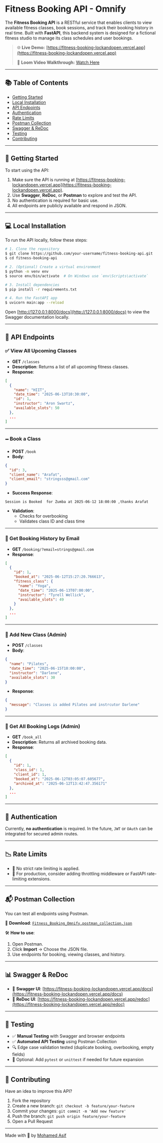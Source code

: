 # Fitness Booking API - Omnify 

The **Fitness Booking API** is a RESTful service that enables clients to view available fitness classes, book sessions, and track their booking history in real time. Built with **FastAPI**, this backend system is designed for a fictional fitness studio to manage its class schedules and user bookings.

> 🌐 **Live Demo:** [https://fitness-booking-lockandopen.vercel.app](https://fitness-booking-lockandopen.vercel.app)
> 
> 🎥 **Loom Video Walkthrough:** [Watch Here](https://www.loom.com/share/your-loom-video-id)

---

## 📚 Table of Contents

- [Getting Started](#-getting-started)
- [Local Installation](#-local-installation)
- [API Endpoints](#-api-endpoints)
- [Authentication](#-authentication)
- [Rate Limits](#-rate-limits)
- [Postman Collection](#-postman-collection)
- [Swagger & ReDoc](#-swagger--redoc)
- [Testing](#-testing)
- [Contributing](#-contributing)

---

## 🚀 Getting Started

To start using the API:

1. Make sure the API is running at [https://fitness-booking-lockandopen.vercel.app](https://fitness-booking-lockandopen.vercel.app).
2. Use **Swagger**, **ReDoc**, or **Postman** to explore and test the API.
3. No authentication is required for basic use.
4. All endpoints are publicly available and respond in JSON.

---

## 💻 Local Installation

To run the API locally, follow these steps:

```bash
# 1. Clone the repository
$ git clone https://github.com/your-username/fitness-booking-api.git
$ cd fitness-booking-api

# 2. (Optional) Create a virtual environment
$ python -m venv env
$ source env/bin/activate  # On Windows use `env\Scripts\activate`

# 3. Install dependencies
$ pip install -r requirements.txt

# 4. Run the FastAPI app
$ uvicorn main:app --reload
```

Open [http://127.0.0.1:8000/docs](http://127.0.0.1:8000/docs) to view the Swagger documentation locally.

---

## 🔌 API Endpoints

### ✅ View All Upcoming Classes

- **GET** `/classes`
- **Description**: Returns a list of all upcoming fitness classes.
- **Response**:

```json
[
  {
    "name": "HIIT",
    "date_time": "2025-06-13T10:30:00",
    "id": 1,
    "instructor": "Aron Swartz",
    "available_slots": 50
  },
  ...
]
```

---

### 🗕️ Book a Class

- **POST** `/book`
- **Body**:

```json
{
  "id": 3,
  "client_name": "Arafat",
  "client_email": "stringsss@gmail.com"
}
```

- **Success Response**:

```text
Session is Booked  for Zumba at 2025-06-12 18:00:00 ,thanks Arafat
```

- **Validation**:
  - Checks for overbooking
  - Validates class ID and class time

---

### 📜 Get Booking History by Email

- **GET** `/booking/?email=strings@gmail.com`
- **Response**:

```json
[
  {
    "id": 1,
    "booked_at": "2025-06-12T15:27:20.766613",
    "fitness_class": {
      "name": "Yoga",
      "date_time": "2025-06-13T07:00:00",
      "instructor": "Tyrell Wellick",
      "available_slots": 49
    }
  },
  ...
]
```

---

### 📂 Add New Class (Admin)

- **POST** `/classes`
- **Body**:

```json
{
  "name": "Pilates",
  "date_time": "2025-06-15T10:00:00",
  "instructor": "Darlene",
  "available_slots": 30
}
```

- **Response**:

```json
{
  "message": "Classes is added Pilates and instrcutor Darlene"
}
```

---

### 📁 Get All Booking Logs (Admin)

- **GET** `/book_all`
- **Description**: Returns all archived booking data.
- **Response**:

```json
[
  {
    "id": 1,
    "class_id": 1,
    "client_id": 1,
    "booked_at": "2025-06-12T03:05:07.605677",
    "archived_at": "2025-06-12T13:42:47.356171"
  },
  ...
]
```

---

## 🔐 Authentication

Currently, **no authentication** is required. In the future, `JWT` or `OAuth` can be integrated for secured admin routes.

---

## 📉 Rate Limits

- 🔄 No strict rate limiting is applied.
- 🚧 For production, consider adding throttling middleware or FastAPI rate-limiting extensions.

---

## 📬 Postman Collection

You can test all endpoints using Postman.

📁 **Download**: [`Fitness_Booking_Omnify.postman_collection.json`](https://github.com/MohamedAsifS/Postman_doc_omnify_fastapi)

🛠️ **How to use**:

1. Open Postman.
2. Click **Import** → Choose the JSON file.
3. Use endpoints for booking, viewing classes, and history.

---

## 📊 Swagger & ReDoc

- 📘 **Swagger UI**: [https://fitness-booking-lockandopen.vercel.app/docs](https://fitness-booking-lockandopen.vercel.app/docs)
- 📕 **ReDoc UI**: [https://fitness-booking-lockandopen.vercel.app/redoc](https://fitness-booking-lockandopen.vercel.app/redoc)

---

## 🧪 Testing

- ✅ **Manual Testing** with Swagger and browser endpoints
- ✅ **Automated API Testing** using Postman Collection
- 🔍 Edge case validation tested (duplicate booking, overbooking, empty fields)
- 🧰 Optional: Add `pytest` or `unittest` if needed for future expansion

---

## 🤝 Contributing

Have an idea to improve this API?

1. Fork the repository
2. Create a new branch: `git checkout -b feature/your-feature`
3. Commit your changes: `git commit -m 'Add new feature'`
4. Push the branch: `git push origin feature/your-feature`
5. Open a Pull Request

---

Made with 💪 by [Mohamed Asif](https://www.linkedin.com/in/mohamed-asif-a5856817b/)


